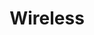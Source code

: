 ---
title: "Wireless"
linkTitle: "Wireless"
description: "Data types used for working with Wireless blocks."
weight: 1
---